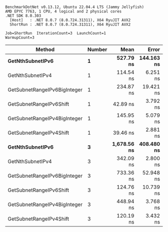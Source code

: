 ```

BenchmarkDotNet v0.13.12, Ubuntu 22.04.4 LTS (Jammy Jellyfish)
AMD EPYC 7763, 1 CPU, 4 logical and 2 physical cores
.NET SDK 8.0.303
  [Host]   : .NET 8.0.7 (8.0.724.31311), X64 RyuJIT AVX2
  ShortRun : .NET 8.0.7 (8.0.724.31311), X64 RyuJIT AVX2

Job=ShortRun  IterationCount=3  LaunchCount=1  
WarmupCount=3  

```
| Method                       | Number | Mean        | Error      | StdDev    | Min         | Max         | Gen0   | Allocated |
|----------------------------- |------- |------------:|-----------:|----------:|------------:|------------:|-------:|----------:|
| **GetNthSubnetIPv6**             | **1**      |   **527.79 ns** | **144.163 ns** |  **7.902 ns** |   **518.68 ns** |   **532.84 ns** | **0.0076** |     **696 B** |
| GetNthSubnetIPv4             | 1      |   114.54 ns |   6.251 ns |  0.343 ns |   114.15 ns |   114.80 ns | 0.0019 |     160 B |
| GetSubnetRangeIPv6BigInteger | 1      |   234.87 ns |  19.421 ns |  1.065 ns |   234.06 ns |   236.07 ns | 0.0048 |     432 B |
| GetSubnetRangeIPv6Shift      | 1      |    42.89 ns |   3.792 ns |  0.208 ns |    42.70 ns |    43.11 ns | 0.0019 |     160 B |
| GetSubnetRangeIPv4BigInteger | 1      |   145.95 ns |   5.079 ns |  0.278 ns |   145.72 ns |   146.26 ns | 0.0024 |     208 B |
| GetSubnetRangeIPv4Shift      | 1      |    39.46 ns |   2.881 ns |  0.158 ns |    39.30 ns |    39.61 ns | 0.0021 |     176 B |
| **GetNthSubnetIPv6**             | **3**      | **1,678.56 ns** | **408.480 ns** | **22.390 ns** | **1,664.59 ns** | **1,704.39 ns** | **0.0248** |    **2168 B** |
| GetNthSubnetIPv4             | 3      |   342.09 ns |   2.800 ns |  0.153 ns |   341.99 ns |   342.26 ns | 0.0057 |     480 B |
| GetSubnetRangeIPv6BigInteger | 3      |   733.36 ns |  52.948 ns |  2.902 ns |   730.26 ns |   736.02 ns | 0.0153 |    1296 B |
| GetSubnetRangeIPv6Shift      | 3      |   124.76 ns |  10.739 ns |  0.589 ns |   124.13 ns |   125.30 ns | 0.0057 |     480 B |
| GetSubnetRangeIPv4BigInteger | 3      |   448.94 ns |   3.768 ns |  0.207 ns |   448.78 ns |   449.17 ns | 0.0072 |     624 B |
| GetSubnetRangeIPv4Shift      | 3      |   120.19 ns |   3.432 ns |  0.188 ns |   119.98 ns |   120.34 ns | 0.0062 |     528 B |
